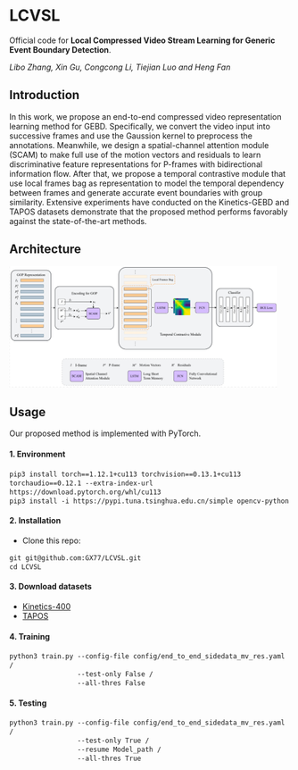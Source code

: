 # LCVSL

Official code for **Local Compressed Video Stream Learning for Generic Event Boundary Detection**. <br>

*Libo Zhang, Xin Gu, Congcong Li, Tiejian Luo and Heng Fan*


## Introduction
In this work, we propose an end-to-end compressed video representation learning method for GEBD. Specifically, we convert the video input into successive frames and use the Gaussion kernel to preprocess the annotations. Meanwhile, we design a spatial-channel attention module (SCAM) to make full use of the motion vectors and residuals to learn discriminative feature representations for P-frames with bidirectional information flow. After that, we propose a temporal contrastive module that use local frames bag as representation to model the temporal dependency between frames and generate accurate event boundaries with group similarity. Extensive experiments have conducted on the Kinetics-GEBD and TAPOS datasets demonstrate that the proposed method performs favorably against the state-of-the-art methods.

## Architecture
<img src="figures/ijcv_network.jpg" alt="motivation" width=480 />


## Usage

Our proposed method is implemented with PyTorch.

#### 1. Environment

```
pip3 install torch==1.12.1+cu113 torchvision==0.13.1+cu113 torchaudio==0.12.1 --extra-index-url https://download.pytorch.org/whl/cu113
pip3 install -i https://pypi.tuna.tsinghua.edu.cn/simple opencv-python
```

#### 2. Installation

- Clone this repo:

```
git git@github.com:GX77/LCVSL.git
cd LCVSL
```

#### 3. Download datasets

- [Kinetics-400](https://www.deepmind.com/open-source/kinetics)
- [TAPOS](https://sdolivia.github.io/TAPOS/)

#### 4. Training

```
python3 train.py --config-file config/end_to_end_sidedata_mv_res.yaml /
                 --test-only False /
                 --all-thres False
```

#### 5. Testing

```
python3 train.py --config-file config/end_to_end_sidedata_mv_res.yaml /
                 --test-only True /
                 --resume Model_path /
                 --all-thres True
```